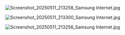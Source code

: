 

![Screenshot_20250511_213258_Samsung Internet.jpg](https://github.com/user-attachments/assets/1f1f5726-df2e-4eac-b8bd-d9abb3ccf109)

![Screenshot_20250511_213300_Samsung Internet.jpg](https://github.com/user-attachments/assets/c0103606-69f0-4cd2-adad-591b8a659679)

![Screenshot_20250511_213256_Samsung Internet.jpg](https://github.com/user-attachments/assets/8362190d-42df-4fc8-8762-8db89edcfd09)

